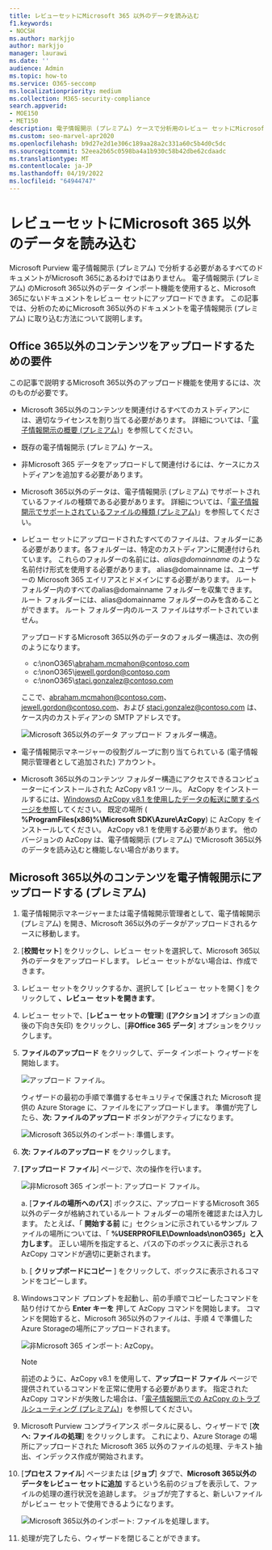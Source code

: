 ```yaml
---
title: レビューセットにMicrosoft 365 以外のデータを読み込む
f1.keywords:
- NOCSH
ms.author: markjjo
author: markjjo
manager: laurawi
ms.date: ''
audience: Admin
ms.topic: how-to
ms.service: O365-seccomp
ms.localizationpriority: medium
ms.collection: M365-security-compliance
search.appverid:
- MOE150
- MET150
description: 電子情報開示 (プレミアム) ケースで分析用のレビュー セットにMicrosoft 365以外のデータをインポートする方法について説明します。
ms.custom: seo-marvel-apr2020
ms.openlocfilehash: b9d27e2d1e306c189aa28a2c331a60c5b4d0c5dc
ms.sourcegitcommit: 52eea2b65c0598ba4a1b930c58b42dbe62cdaadc
ms.translationtype: MT
ms.contentlocale: ja-JP
ms.lasthandoff: 04/19/2022
ms.locfileid: "64944747"
---
```

# <a name="load-non-microsoft-365-data-into-a-review-set"></a>レビューセットにMicrosoft 365 以外のデータを読み込む

Microsoft Purview 電子情報開示 (プレミアム) で分析する必要があるすべてのドキュメントがMicrosoft 365にあるわけではありません。 電子情報開示 (プレミアム) のMicrosoft 365以外のデータ インポート機能を使用すると、Microsoft 365にないドキュメントをレビュー セットにアップロードできます。 この記事では、分析のためにMicrosoft 365以外のドキュメントを電子情報開示 (プレミアム) に取り込む方法について説明します。

## <a name="requirements-to-upload-non-office-365-content"></a>Office 365以外のコンテンツをアップロードするための要件

この記事で説明するMicrosoft 365以外のアップロード機能を使用するには、次のものが必要です。

- Microsoft 365以外のコンテンツを関連付けるすべてのカストディアンには、適切なライセンスを割り当てる必要があります。 詳細については、「[電子情報開示の概要 (プレミアム)](get-started-with-advanced-ediscovery.md#step-1-verify-and-assign-appropriate-licenses)」を参照してください。

- 既存の電子情報開示 (プレミアム) ケース。

- 非Microsoft 365 データをアップロードして関連付けるには、ケースにカストディアンを追加する必要があります。

- Microsoft 365以外のデータは、電子情報開示 (プレミアム) でサポートされているファイルの種類である必要があります。 詳細については、「[電子情報開示でサポートされているファイルの種類 (プレミアム)](supported-filetypes-ediscovery20.md)」を参照してください。

- レビュー セットにアップロードされたすべてのファイルは、フォルダーにある必要があります。各フォルダーは、特定のカストディアンに関連付けられています。 これらのフォルダーの名前には、*alias@domainname* のような名前付け形式を使用する必要があります。 alias@domainname は、ユーザーの Microsoft 365 エイリアスとドメインにする必要があります。 ルート フォルダー内のすべてのalias@domainname フォルダーを収集できます。 ルート フォルダーには、alias@domainname フォルダーのみを含めることができます。 ルート フォルダー内のルース ファイルはサポートされていません。

   アップロードするMicrosoft 365以外のデータのフォルダー構造は、次の例のようになります。

   - c:\nonO365\abraham.mcmahon@contoso.com
   - c:\nonO365\jewell.gordon@contoso.com
   - c:\nonO365\staci.gonzalez@contoso.com

   ここで、abraham.mcmahon@contoso.com、jewell.gordon@contoso.com、および staci.gonzalez@contoso.com は、ケース内のカストディアンの SMTP アドレスです。

   ![Microsoft 365以外のデータ アップロード フォルダー構造。](../media/3f2dde84-294e-48ea-b44b-7437bd25284c.png)

- 電子情報開示マネージャーの役割グループに割り当てられている (電子情報開示管理者として追加された) アカウント。

- Microsoft 365以外のコンテンツ フォルダー構造にアクセスできるコンピューターにインストールされた AzCopy v8.1 ツール。 AzCopy をインストールするには、[Windowsの AzCopy v8.1 を使用したデータの転送に関するページを参照](/previous-versions/azure/storage/storage-use-azcopy)してください。 既定の場所 ( **%ProgramFiles(x86)%\Microsoft SDK\Azure\AzCopy**) に AzCopy をインストールしてください。 AzCopy v8.1 を使用する必要があります。 他のバージョンの AzCopy は、電子情報開示 (プレミアム) でMicrosoft 365以外のデータを読み込むと機能しない場合があります。


## <a name="upload-non-microsoft-365-content-into-ediscovery-premium"></a>Microsoft 365以外のコンテンツを電子情報開示にアップロードする (プレミアム)

1. 電子情報開示マネージャーまたは電子情報開示管理者として、電子情報開示 (プレミアム) を開き、Microsoft 365以外のデータがアップロードされるケースに移動します。  

2. [**校閲セット**] をクリックし、レビュー セットを選択して、Microsoft 365以外のデータをアップロードします。  レビュー セットがない場合は、作成できます。 
 
3. レビュー セットをクリックするか、選択して [レビュー セットを開く] をクリックして **、レビュー セットを開きます**。

4. レビュー セットで、[**レビュー セットの管理**] (**[アクション]** オプションの直後の下向き矢印) をクリックし、[**非Office 365 データ**] オプションをクリックします。

5. **ファイルのアップロード** をクリックして、データ インポート ウィザードを開始します。

   ![アップロード ファイル。](../media/574f4059-4146-4058-9df3-ec97cf28d7c7.png)

   ウィザードの最初の手順で準備するセキュリティで保護された Microsoft 提供の Azure Storage に、ファイルをにアップロードします。  準備が完了したら、**次: ファイルのアップロード** ボタンがアクティブになります。

   ![Microsoft 365以外のインポート: 準備します。](../media/0670a347-a578-454a-9b3d-e70ef47aec57.png)
 
5. **次: ファイルのアップロード** をクリックします。

6. **[アップロード ファイル**] ページで、次の操作を行います。

   ![非Microsoft 365 インポート: アップロード ファイル。](../media/3ea53b5d-7f9b-4dfc-ba63-90a38c14d41a.png)

   a.  [**ファイルの場所へのパス**] ボックスに、アップロードするMicrosoft 365以外のデータが格納されているルート フォルダーの場所を確認または入力します。 たとえば、「 **開始する前** に」セクションに示されているサンプル ファイルの場所については、「 **%USERPROFILE\Downloads\nonO365」と入力します**。 正しい場所を指定すると、パスの下のボックスに表示される AzCopy コマンドが適切に更新されます。

   b. [ **クリップボードにコピー** ] をクリックして、ボックスに表示されるコマンドをコピーします。

7. Windowsコマンド プロンプトを起動し、前の手順でコピーしたコマンドを貼り付けてから **Enter キーを** 押して AzCopy コマンドを開始します。  コマンドを開始すると、Microsoft 365以外のファイルは、手順 4 で準備したAzure Storageの場所にアップロードされます。

   ![非Microsoft 365 インポート: AzCopy。](../media/504e2dbe-f36f-4f36-9b08-04aea85d8250.png)

   > [!NOTE]
   > 前述のように、AzCopy v8.1 を使用して、**アップロード ファイル** ページで提供されているコマンドを正常に使用する必要があります。 指定された AzCopy コマンドが失敗した場合は、「[電子情報開示での AzCopy のトラブルシューティング (プレミアム)](troubleshooting-azcopy.md)」を参照してください。

8. Microsoft Purview コンプライアンス ポータルに戻るし、ウィザードで [**次へ: ファイルの処理**] をクリックします。  これにより、Azure Storage の場所にアップロードされた Microsoft 365 以外のファイルの処理、テキスト抽出、インデックス作成が開始されます。  

9. [**プロセス ファイル**] ページまたは [**ジョブ**] タブで、**Microsoft 365以外のデータをレビュー セットに追加** するという名前のジョブを表示して、ファイルの処理の進行状況を追跡します。  ジョブが完了すると、新しいファイルがレビュー セットで使用できるようになります。

   ![Microsoft 365以外のインポート: ファイルを処理します。](../media/218b1545-416a-4a9f-9b25-3b70e8508f67.png)

10. 処理が完了したら、ウィザードを閉じることができます。
